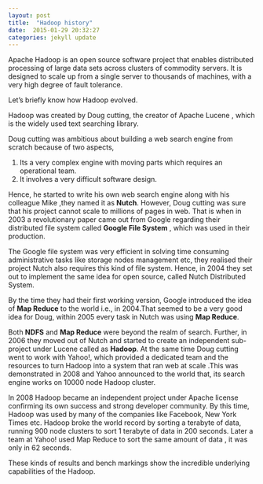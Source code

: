 ```yaml
---
layout: post
title:  "Hadoop history"
date:  2015-01-29 20:32:27
categories: jekyll update
---
```



Apache Hadoop is an open source software project that enables distributed processing of large data sets across clusters of commodity servers. It is designed to scale up from a single server to thousands of machines, with a very high degree of fault tolerance.

Let’s briefly know how Hadoop evolved.

Hadoop was created by Doug cutting, the creator of Apache Lucene , which is the widely used text searching library. 

Doug cutting was ambitious about building a web search engine from scratch because of two aspects, 

1. Its a very complex engine with moving parts which requires an operational team.
2. It involves a very difficult software design.

Hence, he started to write his own web search engine along with his colleague Mike ,they named it as **Nutch**. However, Doug cutting was sure that his project cannot scale to millions of pages in web. That is when in 2003 a revolutionary paper came out from Google regarding their distributed file system called **Google File System** , which was used in their production.

The Google file system was very efficient in solving time consuming administrative tasks like storage nodes management etc, they realised their project Nutch also requires this kind of file system. Hence, in 2004 they set out to implement the same idea for open source, called Nutch Distributed System.

By the time they had their first working version, Google introduced the idea of **Map Reduce** to the world i.e., in 2004.That seemed to be a very good idea for Doug, within 2005 every task in Nutch was using **Map Reduce**.

Both **NDFS** and **Map Reduce** were beyond the realm of search. Further, in 2006 they moved out of Nutch and started to create an independent sub-project under Lucene called as **Hadoop**. At the same time Doug cutting went to work with Yahoo!, which provided a dedicated team and the resources to turn Hadoop into a system that ran web at scale .This was demonstrated in 2008 and Yahoo announced to the world that, its search engine works on 10000 node Hadoop cluster.

In 2008 Hadoop became an independent project under Apache license confirming its own success and strong developer community. By this time, Hadoop was used by many of the companies like Facebook, New York Times etc. Hadoop broke the world record by sorting a terabyte of data, running 900 node clusters to sort 1 terabyte of data in 200 seconds. Later a team at Yahoo! used Map Reduce to sort the same amount of data , it was only in 62 seconds. 

These kinds of results and bench markings show the incredible underlying capabilities of the Hadoop.